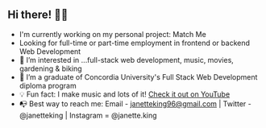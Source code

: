 ## Hi there! 👋🏽
* I'm currently working on my personal project: Match Me
* Looking for full-time or part-time employment in frontend or backend Web Development
* 👀 I’m interested in ...full-stack web development, music, movies, gardening & biking
* 🌱 I’m a graduate of Concordia University's Full Stack Web Development diploma program
* 💡 Fun fact: I make music and lots of it! [Check it out on YouTube](https://youtu.be/WePRzklNc1c)
* 📭 Best way to reach me: Email - janetteking96@gmail.com | Twitter - @janetteking | Instagram = @janette.king
 

<!---
Jae-Kae/Jae-Kae is a ✨ special ✨ repository because its `README.md` (this file) appears on your GitHub profile.
You can click the Preview link to take a look at your changes.
--->
